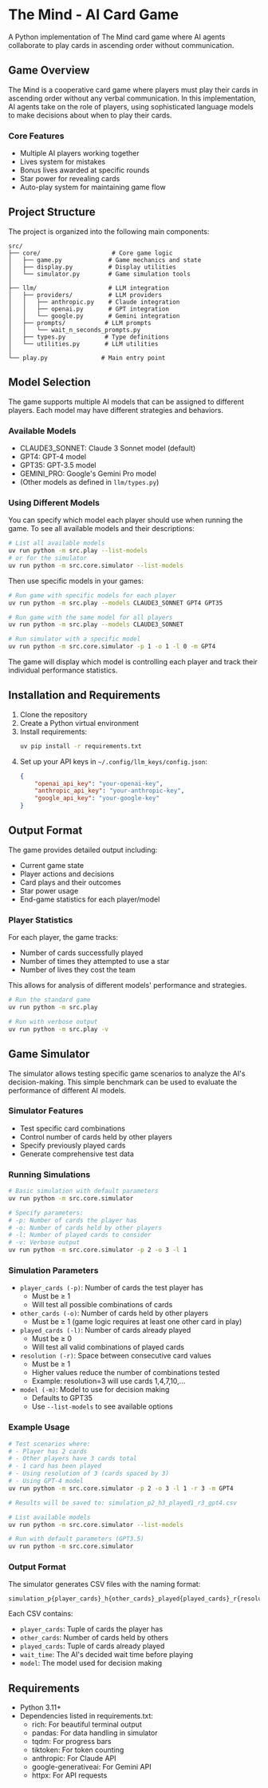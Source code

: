 # The Mind - AI Card Game

A Python implementation of The Mind card game where AI agents collaborate to play cards in ascending order without communication.

## Game Overview

The Mind is a cooperative card game where players must play their cards in ascending order without any verbal communication. In this implementation, AI agents take on the role of players, using sophisticated language models to make decisions about when to play their cards.

### Core Features
- Multiple AI players working together
- Lives system for mistakes
- Bonus lives awarded at specific rounds
- Star power for revealing cards
- Auto-play system for maintaining game flow

## Project Structure

The project is organized into the following main components:

```
src/
├── core/                    # Core game logic
│   ├── game.py             # Game mechanics and state
│   ├── display.py          # Display utilities
│   └── simulator.py        # Game simulation tools
│
├── llm/                    # LLM integration
│   ├── providers/          # LLM providers
│   │   ├── anthropic.py    # Claude integration
│   │   ├── openai.py       # GPT integration
│   │   └── google.py       # Gemini integration
│   ├── prompts/           # LLM prompts
│   │   └── wait_n_seconds_prompts.py
│   ├── types.py           # Type definitions
│   └── utilities.py       # LLM utilities
│
└── play.py               # Main entry point
```

## Model Selection

The game supports multiple AI models that can be assigned to different players. Each model may have different strategies and behaviors.

### Available Models
- CLAUDE3_SONNET: Claude 3 Sonnet model (default)
- GPT4: GPT-4 model
- GPT35: GPT-3.5 model
- GEMINI_PRO: Google's Gemini Pro model
- (Other models as defined in `llm/types.py`)

### Using Different Models

You can specify which model each player should use when running the game. To see all available models and their descriptions:

```bash
# List all available models
uv run python -m src.play --list-models
# or for the simulator
uv run python -m src.core.simulator --list-models
```

Then use specific models in your games:

```bash
# Run game with specific models for each player
uv run python -m src.play --models CLAUDE3_SONNET GPT4 GPT35

# Run game with the same model for all players
uv run python -m src.play --models CLAUDE3_SONNET

# Run simulator with a specific model
uv run python -m src.core.simulator -p 1 -o 1 -l 0 -m GPT4
```

The game will display which model is controlling each player and track their individual performance statistics.

## Installation and Requirements

1. Clone the repository
2. Create a Python virtual environment
3. Install requirements:
   ```bash
   uv pip install -r requirements.txt
   ```
4. Set up your API keys in `~/.config/llm_keys/config.json`:
   ```json
   {
       "openai_api_key": "your-openai-key",
       "anthropic_api_key": "your-anthropic-key",
       "google_api_key": "your-google-key"
   }
   ```

## Output Format

The game provides detailed output including:
- Current game state
- Player actions and decisions
- Card plays and their outcomes
- Star power usage
- End-game statistics for each player/model

### Player Statistics
For each player, the game tracks:
- Number of cards successfully played
- Number of times they attempted to use a star
- Number of lives they cost the team

This allows for analysis of different models' performance and strategies.

```bash
# Run the standard game
uv run python -m src.play

# Run with verbose output
uv run python -m src.play -v
```

## Game Simulator

The simulator allows testing specific game scenarios to analyze the AI's decision-making. This simple benchmark can be used to evaluate the performance of different AI models.

### Simulator Features

- Test specific card combinations
- Control number of cards held by other players
- Specify previously played cards
- Generate comprehensive test data

### Running Simulations

```bash
# Basic simulation with default parameters
uv run python -m src.core.simulator

# Specify parameters:
# -p: Number of cards the player has
# -o: Number of cards held by other players
# -l: Number of played cards to consider
# -v: Verbose output
uv run python -m src.core.simulator -p 2 -o 3 -l 1
```

### Simulation Parameters

- `player_cards (-p)`: Number of cards the test player has
  - Must be ≥ 1
  - Will test all possible combinations of cards
- `other_cards (-o)`: Number of cards held by other players
  - Must be ≥ 1 (game logic requires at least one other card in play)
- `played_cards (-l)`: Number of cards already played
  - Must be ≥ 0
  - Will test all valid combinations of played cards
- `resolution (-r)`: Space between consecutive card values
  - Must be ≥ 1
  - Higher values reduce the number of combinations tested
  - Example: resolution=3 will use cards 1,4,7,10,...
- `model (-m)`: Model to use for decision making
  - Defaults to GPT35
  - Use `--list-models` to see available options

### Example Usage

```bash
# Test scenarios where:
# - Player has 2 cards
# - Other players have 3 cards total
# - 1 card has been played
# - Using resolution of 3 (cards spaced by 3)
# - Using GPT-4 model
uv run python -m src.core.simulator -p 2 -o 3 -l 1 -r 3 -m GPT4

# Results will be saved to: simulation_p2_h3_played1_r3_gpt4.csv

# List available models
uv run python -m src.core.simulator --list-models

# Run with default parameters (GPT3.5)
uv run python -m src.core.simulator
```

### Output Format

The simulator generates CSV files with the naming format:
```
simulation_p{player_cards}_h{other_cards}_played{played_cards}_r{resolution}_{model}.csv
```

Each CSV contains:
- `player_cards`: Tuple of cards the player has
- `other_cards`: Number of cards held by others
- `played_cards`: Tuple of cards already played
- `wait_time`: The AI's decided wait time before playing
- `model`: The model used for decision making

## Requirements

- Python 3.11+
- Dependencies listed in requirements.txt:
  - rich: For beautiful terminal output
  - pandas: For data handling in simulator
  - tqdm: For progress bars
  - tiktoken: For token counting
  - anthropic: For Claude API
  - google-generativeai: For Gemini API
  - httpx: For API requests
